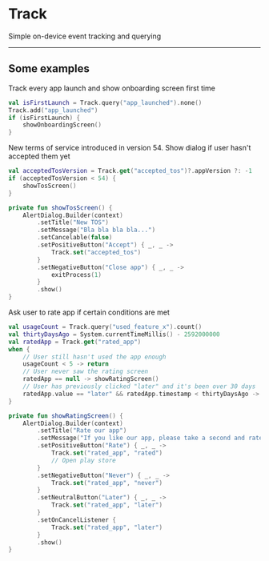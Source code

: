 # Track

Simple on-device event tracking and querying

---

## Some examples

Track every app launch and show onboarding screen first time

```kotlin
val isFirstLaunch = Track.query("app_launched").none()
Track.add("app_launched")
if (isFirstLaunch) {
    showOnboardingScreen()
}
```

New terms of service introduced in version 54.
Show dialog if user hasn't accepted them yet

```kotlin
val acceptedTosVersion = Track.get("accepted_tos")?.appVersion ?: -1
if (acceptedTosVersion < 54) {
	showTosScreen()
}

private fun showTosScreen() {
	AlertDialog.Builder(context)
		.setTitle("New TOS")
		.setMessage("Bla bla bla bla...")
		.setCancelable(false)
		.setPositiveButton("Accept") { _, _ ->
			Track.set("accepted_tos")
		}
		.setNegativeButton("Close app") { _, _ ->
			exitProcess(1)
		}
		.show()
}

```

Ask user to rate app if certain conditions are met

```kotlin
val usageCount = Track.query("used_feature_x").count()
val thirtyDaysAgo = System.currentTimeMillis() - 2592000000
val ratedApp = Track.get("rated_app")
when {
	// User still hasn't used the app enough
	usageCount < 5 -> return
	// User never saw the rating screen
	ratedApp == null -> showRatingScreen()
	// User has previously clicked "later" and it's been over 30 days
	ratedApp.value == "later" && ratedApp.timestamp < thirtyDaysAgo -> showRatingScreen()
}

private fun showRatingScreen() {
	AlertDialog.Builder(context)
		.setTitle("Rate our app")
		.setMessage("If you like our app, please take a second and rate it on the Play Store!")
		.setPositiveButton("Rate") { _, _ ->
			Track.set("rated_app", "rated")
			// Open play store
		}
		.setNegativeButton("Never") { _, _ ->
			Track.set("rated_app", "never")
		}
		.setNeutralButton("Later") { _, _ ->
			Track.set("rated_app", "later")
		}
		.setOnCancelListener {
			Track.set("rated_app", "later")
		}
		.show()
}
```
